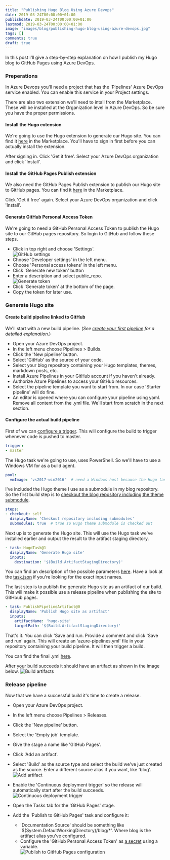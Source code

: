 ```yaml
---
title: "Publishing Hugo Blog Using Azure Devops"
date: 2019-03-24T00:00:00+01:00
publishdate: 2019-03-24T00:00:00+01:00
lastmod: 2019-03-24T00:00:00+01:00
image: "images/blog/publishing-hugo-blog-using-azure-devops.jpg"
tags: []
comments: true
draft: true
---
```


In this post I'll give a step-by-step explanation on how I publish my Hugo blog to GitHub Pages using Azure DevOps.

### Preperations

In Azure Devops you'll need a project that has the 'Pipelines' Azure DevOps service enabled. You can enable this service in your Project settings.

There are also two extension we'll need to intall from the Marketplace. These will be installed at the Organization level in Azure DevOps. So be sure you have the proper permissions.

#### Install the Hugo extension

We're going to use the Hugo extension to generate our Hugo site. You can find it [here](https://marketplace.visualstudio.com/items?itemName=giuliovdev.hugo-extension) in the Marketplace. You'll have to sign in first before you can actually install the extension.

After signing in. Click 'Get it free'. Select your Azure DevOps organization and click 'Install'.

#### Install the GitHub Pages Publish extension

We also need the GitHub Pages Publish extension to publish our Hugo site to GitHub pages. You can find it [here](https://marketplace.visualstudio.com/items?itemName=AccidentalFish.githubpages-publish) in the Marketplace.

Click 'Get it free' again. Select your Azure DevOps organization and click 'Install'.

#### Generate GitHub Personal Access Token

We're going to need a GitHub Personal Access Token to publish the Hugo site to our GitHub pages repository. So login to GitHub and follow these steps.

- Click in top right and choose 'Settings'.  
 ![GitHub settings](../../images/blog/publishing-hugo-blog-using-azure-devops/access-token-settings.png)
- Choose 'Developer settings' in the left menu.
- Choose 'Personal access tokens' in the left menu.
- Click 'Generate new token' button
- Enter a description and select public_repo.  
 ![Generate token](../../images/blog/publishing-hugo-blog-using-azure-devops/access-token-generate.png)
- Click 'Generate token' at the bottom of the page.
- Copy the token for later use.

### Generate Hugo site

#### Create build pipeline linked to GitHub

We'll start with a new build pipeline. (_See [create your first pipeline](https://docs.microsoft.com/en-us/azure/devops/pipelines/get-started-yaml?view=azure-devops) for a detailed explanation._)

- Open your Azure DevOps project.
- In the left menu choose Pipelines > Builds.
- Click the 'New pipeline' button.
- Select 'GitHub' as the source of your code.
- Select your blog repository containing your Hugo templates, themes, markdown posts, etc.
- Install Azure Pipelines in your GitHub account if you haven't already.
- Authorize Azure Pipelines to access your GitHub resources.
- Select the pipeline template you want to start from. In our case 'Starter pipeline' will do fine.
- An editor is opened where you can configure your pipeline using yaml.  
  Remove all content from the .yml file. We'll start from scratch in the next section.

#### Configure the actual build pipeline

First of we can [configure a trigger](https://docs.microsoft.com/en-us/azure/devops/pipelines/yaml-schema?view=azure-devops&tabs=schema#trigger). This will configure the build to trigger whenever code is pushed to master.

```yaml
trigger:
- master
```

The Hugo task we're going to use, uses PowerShell. So we'll have to use a Windows VM for as a build agent.

```yaml
pool:
  vmImage: 'vs2017-win2016'  # need a Windows host because the Hugo task uses PowerShell
```

I've included the Hugo theme I use as a submodule in my blog repository. So the first build step is to [checkout the blog repository including the theme submodule](https://docs.microsoft.com/en-us/azure/devops/pipelines/yaml-schema?view=azure-devops&tabs=schema#checkout).

```yaml
steps:
- checkout: self
  displayName: 'Checkout repository including submodules'
  submodules: true  # true so Hugo theme submodule is checked out
```

Next up is to generate the Hugo site. This will use the Hugo task we've installed earlier and output the result to the artifact staging directory.  

```yaml
- task: HugoTask@1
  displayName: 'Generate Hugo site'
  inputs:
    destination: '$(Build.ArtifactStagingDirectory)'
```

You can find an description of the possible parameters [here](https://github.com/giuliov/hugo-vsts-extension/blob/master/README.md). Have a look at the [task.json](https://github.com/giuliov/hugo-vsts-extension/blob/master/hugo-task/task.json) if you're looking for the exact input names.

The last step is to publish the generate Hugo site as an artifact of our build. This will make it possible use a release pipeline when publishing the site to GitHbub pages.

```yaml
- task: PublishPipelineArtifact@0
  displayName: 'Publish Hugo site as artifact'
  inputs:
    artifactName: 'hugo-site'
    targetPath: '$(Build.ArtifactStagingDirectory)'
```

That's it. You can click 'Save and run. Provide a comment and click 'Save and run' again. This will create an 'azure-pipelines.yml' file in your repository containing your build pipeline. It will then trigger a build.

You can find the final .yml [here](https://github.com/ronaldbosma/blog/blob/master/azure-pipelines.yml).

After your build succeeds it should have an artifact as shown in the image below.
![Build artifacts](../../images/blog/publishing-hugo-blog-using-azure-devops/hugo-site-artifacts.png)

### Release pipeline

Now that we have a successful build it's time to create a release.

- Open your Azure DevOps project.
- In the left menu choose Pipelines > Releases.
- Click the 'New pipeline' button.
- Select the 'Empty job' template.
- Give the stage a name like 'GitHub Pages'.
- Click 'Add an artifact'.
- Select 'Build' as the source type and select the build we've just created as the source. Enter a different source alias if you want, like 'blog'.  
  ![Add artifact](../../images/blog/publishing-hugo-blog-using-azure-devops/release-add-an-artifact.png)
  
- Enable the 'Continuous deployment trigger' so the release will automatically start after the build succeeds.  
![Continuous deployment trigger](../../images/blog/publishing-hugo-blog-using-azure-devops/release-continuous-deployment-trigger.png)
- Open the Tasks tab for the 'GitHub Pages' stage.
- Add the 'Publish to GitHub Pages' task and configure it:
  - 'Documentation Source' should be something like '$(System.DefaultWorkingDirectory)/blog/*'. Where blog is the artifact alias you've configured.
  - Configure the 'GitHub Personal Access Token' as [a secret](https://docs.microsoft.com/en-us/azure/devops/pipelines/process/variables?view=azure-devops&tabs=yaml%2Cbatch#secret-variables) using a variable.  
  ![Publish to GitHub Pages configuration](../../images/blog/publishing-hugo-blog-using-azure-devops/release-publish-to-github-pages.png)